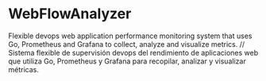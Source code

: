 # WebFlowAnalyzer
Flexible devops web application performance monitoring system that uses Go, Prometheus and Grafana to collect, analyze and visualize metrics. // Sistema flexible de supervisión devops del rendimiento de aplicaciones web que utiliza Go, Prometheus y Grafana para recopilar, analizar y visualizar métricas. 
